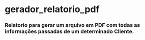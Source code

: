 # gerador_relatorio_pdf

### Relatorio para gerar um arquivo em PDF com todas as informações passadas de um determinado Cliente.
